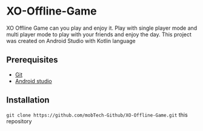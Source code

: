 # XO-Offline-Game
XO Offline Game can you play and enjoy it. Play with single player mode and multi player mode to play with your friends and enjoy the day.
This project was created on Android Studio with Kotlin language

## Prerequisites
* [Git](http://git-scm.com/)
* [Android studio](https://developer.android.com/studio/install)

## Installation
`git clone https://github.com/mobTech-Github/XO-Offline-Game.git` this repository
